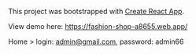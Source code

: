 This project was bootstrapped with [Create React App](https://github.com/facebook/create-react-app).

View demo here: https://fashion-shop-a8655.web.app/

Home > login: admin@gmail.com, password: admin66
